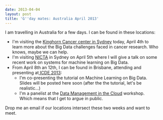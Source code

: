 ```yaml
---
date: 2013-04-04
layout: post
title: 'G''day mates: Australia April 2013'
---
```


I am travelling in Australia for a few days. I can be found in these locations:

  * I'm visiting the [Kinghorn Cancer center in Sydney](http://tkcc.org.au/) today, April 4th to learn more about the Big Data challenges faced in cancer research. Who knows, maybe we can help.
  * I'm visiting [NICTA](nicta.com.au) in Sydney on April 5th where I will give a talk on some recent work on systems for machine learning on Big Data.
  * From April 8th an 12th, I can be found in Brisbane, attending and presenting at[ ICDE 2013](http://www.icde2013.org/):
    * I'm co-presenting the tutorial on Machine Learning on Big Data. Slides will be posted here soon (after the the tutorial, let's be realistic...)
    * I'm a panelist at the [Data Management in the Cloud](http://db.uwaterloo.ca/dmc2013) workshop. Which means that I get to argue in public.

Drop me an email if our locations intersect these two weeks and want to meet.
